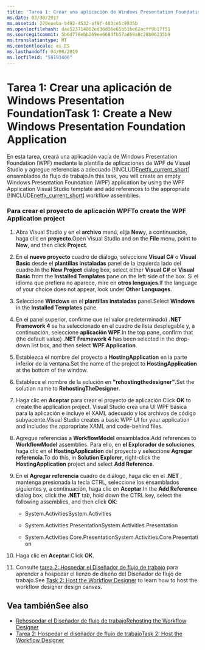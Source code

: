 ```yaml
---
title: 'Tarea 1: Crear una aplicación de Windows Presentation Foundation'
ms.date: 03/30/2017
ms.assetid: 270eaeba-9492-4532-af9f-403ce5c9935b
ms.openlocfilehash: dae523714862ed36d36e65b51be62acff9b17f51
ms.sourcegitcommit: 5b6d778ebb269ee6684fb57ad69a8c28b06235b9
ms.translationtype: MT
ms.contentlocale: es-ES
ms.lasthandoff: 04/08/2019
ms.locfileid: "59193406"
---
```

# <a name="task-1-create-a-new-windows-presentation-foundation-application"></a><span data-ttu-id="5fbcc-102">Tarea 1: Crear una aplicación de Windows Presentation Foundation</span><span class="sxs-lookup"><span data-stu-id="5fbcc-102">Task 1: Create a New Windows Presentation Foundation Application</span></span>
<span data-ttu-id="5fbcc-103">En esta tarea, creará una aplicación vacía de Windows Presentation Foundation (WPF) mediante la plantilla de aplicaciones de WPF de Visual Studio y agregue referencias a adecuado [!INCLUDE[netfx_current_short](../../../includes/netfx-current-short-md.md)] ensamblados de flujo de trabajo.</span><span class="sxs-lookup"><span data-stu-id="5fbcc-103">In this task, you will create an empty Windows Presentation Foundation (WPF) application by using the WPF Application Visual Studio template and add references to the appropriate [!INCLUDE[netfx_current_short](../../../includes/netfx-current-short-md.md)] workflow assemblies.</span></span>  
  
### <a name="to-create-the-wpf-application-project"></a><span data-ttu-id="5fbcc-104">Para crear el proyecto de aplicación WPF</span><span class="sxs-lookup"><span data-stu-id="5fbcc-104">To create the WPF Application project</span></span>  
  
1.  <span data-ttu-id="5fbcc-105">Abra Visual Studio y en el **archivo** menú, elija **New**y, a continuación, haga clic en **proyecto**.</span><span class="sxs-lookup"><span data-stu-id="5fbcc-105">Open Visual Studio and on the **File** menu, point to **New**, and then click **Project**.</span></span>  
  
2.  <span data-ttu-id="5fbcc-106">En el **nuevo proyecto** cuadro de diálogo, seleccione **Visual C#**  o **Visual Basic** desde el **plantillas instaladas** panel de la izquierda lado del cuadro.</span><span class="sxs-lookup"><span data-stu-id="5fbcc-106">In the **New Project** dialog box, select either **Visual C#** or **Visual Basic** from the **Installed Templates** pane on the left side of the box.</span></span> <span data-ttu-id="5fbcc-107">Si el idioma que prefiera no aparece, mire en **otros lenguajes**.</span><span class="sxs-lookup"><span data-stu-id="5fbcc-107">If the language of your choice does not appear, look under **Other Languages**.</span></span>  
  
3.  <span data-ttu-id="5fbcc-108">Seleccione **Windows** en el **plantillas instaladas** panel.</span><span class="sxs-lookup"><span data-stu-id="5fbcc-108">Select **Windows** in the **Installed Templates** pane.</span></span>  
  
4.  <span data-ttu-id="5fbcc-109">En el panel superior, confirme que (el valor predeterminado) **.NET Framework 4** se ha seleccionado en el cuadro de lista desplegable y, a continuación, seleccione **aplicación WPF**.</span><span class="sxs-lookup"><span data-stu-id="5fbcc-109">In the top pane, confirm that (the default value) **.NET Framework 4** has been selected in the drop-down list box, and then select **WPF Application**.</span></span>  
  
5.  <span data-ttu-id="5fbcc-110">Establezca el nombre del proyecto a **HostingApplication** en la parte inferior de la ventana.</span><span class="sxs-lookup"><span data-stu-id="5fbcc-110">Set the name of the project to **HostingApplication** at the bottom of the window.</span></span>  
  
6.  <span data-ttu-id="5fbcc-111">Establece el nombre de la solución en **"rehostingthedesigner"**.</span><span class="sxs-lookup"><span data-stu-id="5fbcc-111">Set the solution name to **RehostingTheDesigner**.</span></span>  
  
7.  <span data-ttu-id="5fbcc-112">Haga clic en **Aceptar** para crear el proyecto de aplicación.</span><span class="sxs-lookup"><span data-stu-id="5fbcc-112">Click **OK** to create the application project.</span></span> <span data-ttu-id="5fbcc-113">Visual Studio crea una UI WPF básica para la aplicación e incluye el XAML adecuado y los archivos de código subyacente.</span><span class="sxs-lookup"><span data-stu-id="5fbcc-113">Visual Studio creates a basic WPF UI for your application and includes the appropriate XAML and code-behind files.</span></span>  
  
8.  <span data-ttu-id="5fbcc-114">Agregue referencias a **WorkflowModel** ensamblados.</span><span class="sxs-lookup"><span data-stu-id="5fbcc-114">Add references to **WorkflowModel** assemblies.</span></span> <span data-ttu-id="5fbcc-115">Para ello, en **el Explorador de soluciones**, haga clic en el **HostingApplication** del proyecto y seleccione **Agregar referencia**.</span><span class="sxs-lookup"><span data-stu-id="5fbcc-115">To do this, in **Solution Explorer**, right-click the **HostingApplication** project and select **Add Reference**.</span></span>  
  
9. <span data-ttu-id="5fbcc-116">En el **Agregar referencia** cuadro de diálogo, haga clic en el **.NET** , mantenga presionada la tecla CTRL, seleccione los ensamblados siguientes y, a continuación, haga clic en **Aceptar**:</span><span class="sxs-lookup"><span data-stu-id="5fbcc-116">In the **Add Reference** dialog box, click the **.NET** tab, hold down the CTRL key, select the following assemblies, and then click **OK**:</span></span>  
  
    -   <span data-ttu-id="5fbcc-117">System.Activities</span><span class="sxs-lookup"><span data-stu-id="5fbcc-117">System.Activities</span></span>  
  
    -   <span data-ttu-id="5fbcc-118">System.Activities.Presentation</span><span class="sxs-lookup"><span data-stu-id="5fbcc-118">System.Activities.Presentation</span></span>  
  
    -   <span data-ttu-id="5fbcc-119">System.Activities.Core.Presentation</span><span class="sxs-lookup"><span data-stu-id="5fbcc-119">System.Activities.Core.Presentation</span></span>  
  
10. <span data-ttu-id="5fbcc-120">Haga clic en **Aceptar**.</span><span class="sxs-lookup"><span data-stu-id="5fbcc-120">Click **OK**.</span></span>  
  
11. <span data-ttu-id="5fbcc-121">Consulte [tarea 2: Hospedar el Diseñador de flujo de trabajo](task-2-host-the-workflow-designer.md) para aprender a hospedar el lienzo de diseño del Diseñador de flujo de trabajo.</span><span class="sxs-lookup"><span data-stu-id="5fbcc-121">See [Task 2: Host the Workflow Designer](task-2-host-the-workflow-designer.md) to learn how to host the workflow designer design canvas.</span></span>  
  
## <a name="see-also"></a><span data-ttu-id="5fbcc-122">Vea también</span><span class="sxs-lookup"><span data-stu-id="5fbcc-122">See also</span></span>

- [<span data-ttu-id="5fbcc-123">Rehospedar el Diseñador de flujo de trabajo</span><span class="sxs-lookup"><span data-stu-id="5fbcc-123">Rehosting the Workflow Designer</span></span>](rehosting-the-workflow-designer.md)
- [<span data-ttu-id="5fbcc-124">Tarea 2: Hospedar el diseñador de flujo de trabajo</span><span class="sxs-lookup"><span data-stu-id="5fbcc-124">Task 2: Host the Workflow Designer</span></span>](task-2-host-the-workflow-designer.md)
